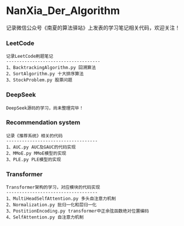 # NanXia_Der_Algorithm
记录微信公众号《南夏的算法驿站》上发表的学习笔记相关代码，欢迎关注！

### LeetCode
    记录LeetCode刷题笔记
    ------------------------------------
    1、BacktrackingAlgorithm.py 回溯算法
    2、SortAlgorithm.py 十大排序算法
    3、StockProblem.py 股票问题

### DeepSeek
    DeepSeek源码的学习，尚未整理完毕！

### Recommendation system
    记录《推荐系统》相关的代码
    -----------------------------------
    1、AUC.py AUC及GAUC的代码实现
    2、MMoE.py MMoE模型的实现
    3、PLE.py PLE模型的实现

### Transformer
    Transformer架构的学习，对应模块的代码实现
    -----------------------------------
    1、MultiHeadSelfAttention.py 多头自注意力机制
    2、Normalization.py 批归一化和层归一化
    3、PostitionEncoding.py transformer中正余弦函数绝对位置编码
    4、SelfAttention.py 自注意力机制